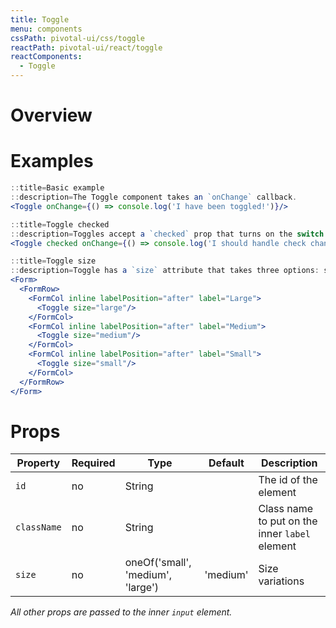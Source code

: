 ```yaml
---
title: Toggle
menu: components
cssPath: pivotal-ui/css/toggle
reactPath: pivotal-ui/react/toggle
reactComponents:
  - Toggle
---
```


# Overview

# Examples

```jsx
::title=Basic example
::description=The Toggle component takes an `onChange` callback.
<Toggle onChange={() => console.log('I have been toggled!')}/>
```

```jsx
::title=Toggle checked
::description=Toggles accept a `checked` prop that turns on the switch. Note that you must handle the addition and removal of the `checked` property yourself.
<Toggle checked onChange={() => console.log('I should handle check changes!')}/>
```

```jsx
::title=Toggle size
::description=Toggle has a `size` attribute that takes three options: small, medium (default), and large.
<Form>
  <FormRow>
    <FormCol inline labelPosition="after" label="Large">
      <Toggle size="large"/>
    </FormCol>
    <FormCol inline labelPosition="after" label="Medium">
      <Toggle size="medium"/>
    </FormCol>
    <FormCol inline labelPosition="after" label="Small">
      <Toggle size="small"/>
    </FormCol>
  </FormRow>
</Form>
```

# Props

Property       | Required | Type                              | Default  | Description
---------------|----------|-----------------------------------|----------|------------
`id`           | no       | String                            |          | The id of the element
`className`    | no       | String                            |          | Class name to put on the inner `label` element
`size`         | no       | oneOf('small', 'medium', 'large') | 'medium' | Size variations

_All other props are passed to the inner `input` element._